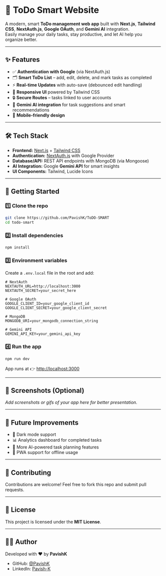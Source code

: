 # 📝 ToDo Smart Website

A modern, smart **ToDo management web app** built with **Next.js**, **Tailwind CSS**, **NextAuth.js**, **Google OAuth**, and **Gemini AI** integration.  
Easily manage your daily tasks, stay productive, and let AI help you organize better.  

---

## ✨ Features

- ✅ **Authentication with Google** (via NextAuth.js)  
- 🗂️ **Smart ToDo List** – add, edit, delete, and mark tasks as completed  
- ⚡ **Real-time Updates** with auto-save (debounced edit handling)  
- 🎨 **Responsive UI** powered by Tailwind CSS  
- 🔒 **Secure Routes** – tasks linked to user accounts  
- 🤖 **Gemini AI integration** for task suggestions and smart recommendations  
- 📱 **Mobile-friendly design**  

---

## 🛠️ Tech Stack

- **Frontend:** [Next.js](https://nextjs.org/) + [Tailwind CSS](https://tailwindcss.com/)  
- **Authentication:** [NextAuth.js](https://next-auth.js.org/) with Google Provider  
- **Database/API:** REST API endpoints with MongoDB (via Mongoose)  
- **AI Integration:** Google **Gemini API** for smart insights  
- **UI Components:** Tailwind, Lucide Icons  

---

## 🚀 Getting Started

### 1️⃣ Clone the repo
```bash
git clone https://github.com/PavishK/ToDO-SMART
cd todo-smart
````

### 2️⃣ Install dependencies

```bash
npm install
```

### 3️⃣ Environment variables

Create a `.env.local` file in the root and add:

```env
# NextAuth
NEXTAUTH_URL=http://localhost:3000
NEXTAUTH_SECRET=your_secret_here

# Google OAuth
GOOGLE_CLIENT_ID=your_google_client_id
GOOGLE_CLIENT_SECRET=your_google_client_secret

# MongoDB
MONGODB_URI=your_mongodb_connection_string

# Gemini API
GEMINI_API_KEY=your_gemini_api_key
```

### 4️⃣ Run the app

```bash
npm run dev
```

App runs at 👉 [http://localhost:3000](http://localhost:3000)

---

## 📸 Screenshots (Optional)

*Add screenshots or gifs of your app here for better presentation.*

---

## 🔮 Future Improvements

* 🌙 Dark mode support
* 📊 Analytics dashboard for completed tasks
* 🧠 More AI-powered task planning features
* 📱 PWA support for offline usage

---

## 🤝 Contributing

Contributions are welcome!
Feel free to fork this repo and submit pull requests.

---

## 📜 License

This project is licensed under the **MIT License**.

---

## 👨‍💻 Author

Developed with ❤️ by **PavishK**

* GitHub: [@PavishK](https://github.com/PavishK)
* LinkedIn: [Pavish-K](www.linkedin.com/in/pavish-k-12july2005)

```